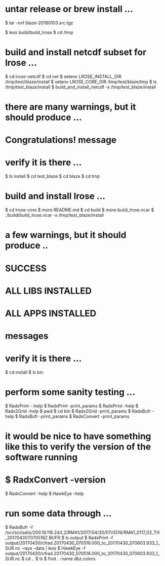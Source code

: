 
# untar release or brew install ...
 
$ tar -xvf blaze-20180103.src.tgz   
 
$ less build/build_lrose
$ cd /tmp

# build and install netcdf subset for lrose ...

$ cd lrose-netcdf
$ cd *net*
$ setenv LROSE_INSTALL_DIR /tmp/test/blaze/install
$ setenv LROSE_CORE_DIR /tmp/test/blaze/tmp
$ ls /tmp/test_blaze/install
$ build_and_install_netcdf -x /tmp/test_blaze/install

# there are many warnings, but it should produce ...
# Congratulations! message

# verify it is there ...

$ ls install
$ cd test_blaze
$ cd blaze
$ cd tmp

# build and install lrose ...

$ cd lrose-core
$ more README.md
$ cd build
$ more build_lrose.ncar
$ ./build/build_lrose.ncar -x /tmp/test_blaze/install

# a few warnings, but it should produce ..
# SUCCESS
# ALL LIBS INSTALLED
# ALL APPS INSTALLED 
# messages

# verify it is there ...

$ cd install
$ ls bin

# perform some sanity testing ...

$ RadxPrint --help
$ RadxPrint -print_params
$ RadxPrint -help
$ Radx2Grid -help
$ pwd
$ cd bin
$ Radx2Grid -print_params
$ RadxBufr -help
$ RadxBufr -print_params
$ RadxConvert -print_params

# it would be nice to have something like this to verify the version of the software running
# $ RadxConvert -version  

$ RadxConvert -help
$ HawkEye -help

# run some data through ...

$ RadxBufr -f /scr/sci/salio/200.16.116.24/L2/RMA1/2017/04/30/07/0516/RMA1_0117_02_TH_20170430T070516Z.BUFR
$ ls output
$ RadxPrint -f output/20170430/cfrad.20170430_070516.000_to_20170430_070603.933_1_SUR.nc -rays -data | less
$ HawkEye -f output/20170430/cfrad.20170430_070516.000_to_20170430_070603.933_1_SUR.nc
$ cd ..
$ ls
$ find . -name dbz.colors
